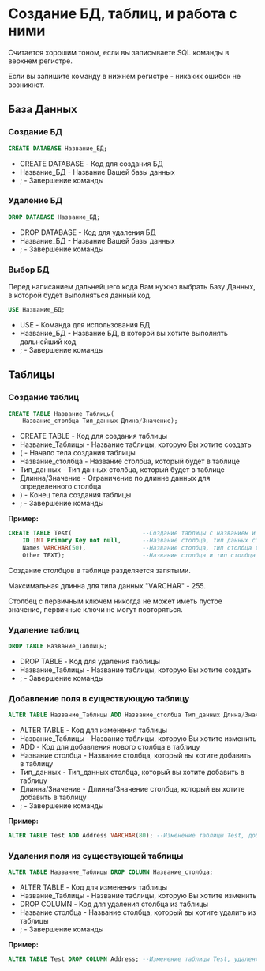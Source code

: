 # Создание БД, таблиц, и работа с ними
Считается хорошим тоном, если вы записываете SQL команды в верхнем регистре.

Если вы запишите команду в нижнем регистре - никаких ошибок не возникнет.

## База Данных
### Создание БД
```SQL
CREATE DATABASE Название_БД;
```
* CREATE DATABASE - Код для создания БД
* Название_БД - Название Вашей базы данных
* ; - Завершение команды

### Удаление БД
```SQL
DROP DATABASE Название_БД;
```
* DROP DATABASE - Код для удаления БД
* Название_БД - Название Вашей базы данных
* ; - Завершение команды

### Выбор БД
Перед написанием дальнейшего кода Вам нужно выбрать Базу Данных, в которой будет выполняться данный код.

```SQL
USE Название_БД;
```
* USE - Команда для использования БД
* Название_БД - Название БД, в которой вы хотите выполнять дальнейший код
* ; - Завершение команды

## Таблицы
### Создание таблиц
```SQL
CREATE TABLE Название_Таблицы(
	Название_столбца Тип_данных Длина/Значение); 
```

* CREATE TABLE - Код для создания таблицы
* Название_Таблицы - Название таблицы, которую Вы хотите создать
* ( - Начало тела создания таблицы
* Название_столбца - Название столбца, который будет в таблице
* Тип_данных - Тип данных столбца, который будет в таблице
* Длинна/Значение - Ограничение по длинне данных для определенного столбца
* ) - Конец тела создания таблицы
* ; - Завершение команды

**Пример:**

```SQL
CREATE TABLE Test(                    --Создание таблицы с названием и начало тела таблицы
	ID INT Primary Key not null,      --Название столбца, тип данных столбца, присвоение столбцу первичного ключа, и ограничение столбца, которое означает что поле не может быть нулевым
	Names VARCHAR(50),                --Название столбца, тип столбца и ограничение столбца по количеству символов 
	Other TEXT);                      --Название столбца и тип столбца
```

Создание столбцов в таблице разделяется запятыми.

Максимальная длинна для типа данных "VARCHAR" - 255.

Столбец с первичным ключем никогда не может иметь пустое значение, первичные ключи не могут повторяться.

### Удаление таблиц
```SQL
DROP TABLE Название_Таблицы;
```

* DROP TABLE - Код для удаления таблицы
* Название_Таблицы - Название таблицы, которую Вы хотите создать
* ; - Завершение команды

### Добавление поля в существующую таблицу
```SQL
ALTER TABLE Название_Таблицы ADD Название_столбца Тип_данных Длина/Значение;
```

* ALTER TABLE - Код для изменения таблицы
* Название_Таблицы - Название таблицы, которую Вы хотите изменить
* ADD - Код для добавления нового столбца в таблицу
* Название столбца - Название столбца, который вы хотите добавить в таблицу
* Тип_данных - Тип_данных столбца, который вы хотите добавить в таблицу
* Длинна/Значение - Длинна/Значение столбца, который вы хотите добавить в таблицу
* ; - Завершение команды

**Пример:**

```SQL
ALTER TABLE Test ADD Address VARCHAR(80); --Изменение таблицы Test, добавление в нее столбца Address с типом данных VARCHAR и ограничением длинны (80)
```

### Удаления поля из существующей таблицы
```SQL
ALTER TABLE Название_Таблицы DROP COLUMN Название_столбца;
```

* ALTER TABLE - Код для изменения таблицы
* Название_Таблицы - Название таблицы, которую Вы хотите изменить
* DROP COLUMN - Код для удаления столбца из таблицы
* Название столбца - Название столбца, который вы хотите удалить из таблицы
* ; - Завершение команды

**Пример:**

```SQL
ALTER TABLE Test DROP COLUMN Address; --Изменение таблицы Test, удаление из нее столбца Address
```
